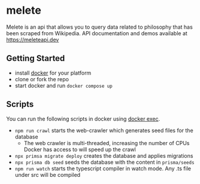 # melete

Melete is an api that allows you to query data related to philosophy that has been scraped from Wikipedia.
API documentation and demos available at https://meleteapi.dev

## Getting Started

- install [docker](https://www.docker.com/products/docker-desktop/) for your platform
- clone or fork the repo
- start docker and run `docker compose up`

## Scripts
You can run the following scripts in docker using [docker exec](https://docs.docker.com/engine/reference/commandline/exec/).

- `npm run crawl` starts the web-crawler which generates seed files for the database
  - The web crawler is multi-threaded, increasing the number of CPUs Docker has access to will speed up the crawl
- `npx primsa migrate deploy` creates the database and applies migrations
- `npx prisma db seed` seeds the database with the content in `prisma/seeds`
- `npm run watch` starts the typescript compiler in watch mode. Any .ts file under src will be compiled
